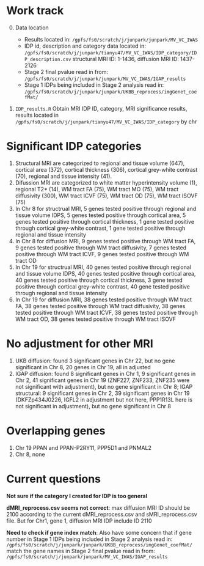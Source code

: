 # Work track
0. Data location
   * Results located in: `/gpfs/fs0/scratch/j/junpark/junpark/MV_VC_IWAS`
   * IDP id, description and category data located in: `/gpfs/fs0/scratch/j/junpark/tianyu47/MV_VC_IWAS/IDP_category/IDP_description.csv`
     structural MRI ID: 1-1436, diffusion MRI ID: 1437-2126
   * Stage 2 final pvalue read in from: `/gpfs/fs0/scratch/j/junpark/junpark/MV_VC_IWAS/IGAP_results`
   * Stage 1 IDPs being included in Stage 2 analysis read in: `/gpfs/fs0/scratch/j/junpark/junpark/UKBB_reprocess/imgGenet_coefMat/`

1. `IDP_results.R`
   Obtain MRI IDP ID, category, MRI significance results, results located in `/gpfs/fs0/scratch/j/junpark/tianyu47/MV_VC_IWAS/IDP_category` by chr

# Significant IDP categories
1. Structural MRI are categorized to regional and tissue volume (647), cortical area (372), cortical thickness (306), cortical grey-white contrast (70), regional and tissue intensity (41).
2. Difussion MRI are categorized to white matter hyperintensity volume (1), regional T2* (14), WM tract FA (75), WM tract MO (75), WM tract diffusivity (300), WM tract ICVF (75), WM tract OD (75), WM tract ISOVF (75)
3. In Chr 8 for structrual MRI, 5 genes tested positive through regional and tissue volume IDPS, 5 genes tested positive through cortical area, 5 genes tested positive through  cortical thickness, 1 gene tested positive through cortical grey-white contrast, 1 gene tested positive through regional and tissue intensity
4. In Chr 8 for diffusion MRI, 9 genes tested positive through WM tract FA, 9 genes tested positive through WM tract diffusivity, 7 genes tested positive through WM tract ICVF, 9 genes tested positive through WM tract OD
5. In Chr 19 for structrual MRI, 40 genes tested positive through regional and tissue volume IDPS, 40 genes tested positive through cortical area, 40 genes tested positive through  cortical thickness, 3 gene tested positive through cortical grey-white contrast, 40 gene tested positive through regional and tissue intensity
6. In Chr 19 for diffusion MRI, 38 genes tested positive through WM tract FA, 38 genes tested positive through WM tract diffusivity, 38 genes tested positive through WM tract ICVF, 38 genes tested positive through WM tract OD, 38 genes tested positive through WM tract ISOVF

# No adjustment for other MRI
1. UKB diffusion: found 3 significant genes in Chr 22, but no gene significant in Chr 8, 20 genes in Chr 19, all in adjusted
2. IGAP diffusion: found 8 significant genes in Chr 1, 9 significant genes in Chr 2, 41 significant genes in Chr 19 (ZNF227, ZNF233, ZNF235 were not significant with adjustment), but no gene significant in Chr 8; IGAP structural: 9 significant genes in Chr 2, 39 significant genes in Chr 19 (DKFZp434J0226, IGFL2 in adjustment but not here, PPP1R13L here is not significant in adjustment), but no gene significant in Chr 8

# Overlapping genes
1. Chr 19 PPAN and PPAN-P2RY11, PPP5D1 and PNMAL2
2. Chr 8, none

# Current questions
  **Not sure if the category I created for IDP is too general**
  
  **dMRI_reprocess.csv seems not correct**: max diffusion MRI ID should be 2100 according to the current dMRI_reprocess.csv and sMRI_reprocess.csv file. But for Chr1, gene 1, diffusion MRI IDP include ID 2110

   **Need to check if gene index match**: Also have some concern that if gene number in Stage 1 IDPs being included in Stage 2 analysis read in: `/gpfs/fs0/scratch/j/junpark/junpark/UKBB_reprocess/imgGenet_coefMat/` match the gene names in Stage 2 final pvalue read in from: `/gpfs/fs0/scratch/j/junpark/junpark/MV_VC_IWAS/IGAP_results`
